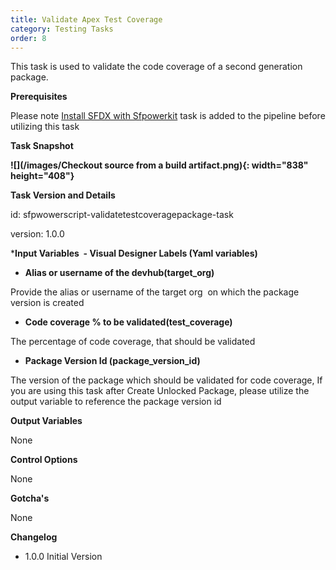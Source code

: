 ```yaml
---
title: Validate Apex Test Coverage
category: Testing Tasks
order: 8
---
```


This task is used to validate the code coverage of a second generation package. 

**Prerequisites**

Please note [Install SFDX with Sfpowerkit](/Tasks/Common-Utility-Tasks/Install%20SFDX%20CLI/) task is added to the pipeline before utilizing this task



**Task Snapshot**

**![](/images/Checkout source from a build artifact.png){: width="838" height="408"}**


**Task Version and Details**

id: sfpwowerscript-validatetestcoveragepackage-task

version: 1.0.0


***Input Variables&nbsp; - Visual Designer Labels (Yaml variables)**

* **Alias or username of the devhub(target\_org)**

Provide the alias or username of the target org&nbsp; on which the package version is created

* **Code coverage % to be validated(test_coverage)**

The percentage of code coverage, that should be validated

* **Package Version Id (package_version_id)**

The version of the package which should be validated for code coverage, If you are using this task after  Create Unlocked Package, please utilize the output variable to reference the package version id


**Output Variables**

None

**Control Options**

None

**Gotcha's**

None

**Changelog**

* 1.0.0 Initial Version